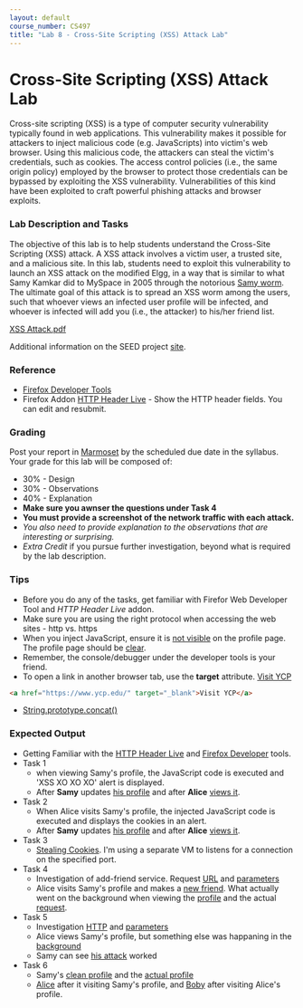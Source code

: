 ```yaml
---
layout: default
course_number: CS497
title: "Lab 8 - Cross-Site Scripting (XSS) Attack Lab"
---
```


# Cross-Site Scripting (XSS) Attack Lab
Cross-site scripting (XSS) is a type of computer security vulnerability typically found in web applications. This vulnerability makes it possible for attackers to inject malicious code (e.g. JavaScripts) into victim's web browser. Using this malicious code, the attackers can steal the victim's credentials, such as cookies. The access control policies (i.e., the same origin policy) employed by the browser to protect those credentials can be bypassed by exploiting the XSS vulnerability. Vulnerabilities of this kind have been exploited to craft powerful phishing attacks and browser exploits.

### Lab Description and Tasks

The objective of this lab is to help students understand the Cross-Site Scripting (XSS) attack. A XSS attack involves a victim user, a trusted site, and a malicious site. In this lab, students need to exploit this vulnerability to launch an XSS attack on the modified Elgg, in a way that is similar to what Samy Kamkar did to MySpace in 2005 through the notorious [Samy worm](https://samy.pl/myspace/tech.html). The ultimate goal of this attack is to spread an XSS worm among the users, such that whoever views an infected user profile will be infected, and whoever is infected will add you (i.e., the attacker) to his/her friend list.

[XSS Attack.pdf](Web_XSS_Elgg.pdf)

Additional information on the SEED project [site](http://www.cis.syr.edu/~wedu/seed/Labs_16.04/Web/Web_XSS_Elgg/). 

### Reference
- [Firefox Developer Tools](https://developer.mozilla.org/en-US/docs/Tools)
- Firefox Addon [HTTP Header Live](https://addons.mozilla.org/en-US/firefox/addon/http-header-live/?src=search) - Show the HTTP header fields. You can edit and resubmit.

### Grading
Post your report in [Marmoset](https://cs.ycp.edu/marmoset) by the scheduled due date in the syllabus. Your grade for this lab will be composed of:
- 30% - Design
- 30% - Observations
- 40% - Explanation
- **Make sure you awnser the questions under Task 4**
- **You must provide a screenshot of the network traffic with each attack.**
- *You also need to provide explanation to the observations that are interesting or surprising.*
- *Extra Credit* if you pursue further investigation, beyond what is required by the lab description.

### Tips
- Before you do any of the tasks, get familiar with Firefor Web Developer Tool and *HTTP Header Live* addon.
- Make sure you are using the right protocol when accessing the web sites - http vs. https 
- When you inject JavaScript, ensure it is [not visible](xss/samy_incorrect_code.png) on the profile page. The profile page should be [clear](xss/samy_correct_code.png). 
- Remember, the console/debugger under the developer tools is your friend. 
- To open a link in another browser tab, use the **target** attribute. <a href="https://www.ycp.edu/" target="_blank">Visit YCP</a>
```HTML
<a href="https://www.ycp.edu/" target="_blank">Visit YCP</a>
```
- [String.prototype.concat()](https://developer.mozilla.org/en-US/docs/Web/JavaScript/Reference/Global_Objects/String/concat)

### Expected Output
- Getting Familiar with the [HTTP Header Live](xss/post_http_headers.png/) and [Firefox Developer](xss/post_dev_tools.png) tools.
- Task 1
  - when viewing Samy's profile, the JavaScript code is executed and 'XSS XO XO XO' alert is displayed. 
  - After **Samy** updates [his profile](xss\task1_updating_profile.PNG) and after **Alice** [views it](xss/task1_alice_view_samy_profile.png). 
- Task 2
  - When Alice visits Samy's profile, the injected JavaScript code is executed and displays the cookies in an alert. 
  - After **Samy** updates [his profile](xss\task2_updating_profile.PNG) and after **Alice** [views it](xss/task2_alice_view_samy_profile.png).
- Task 3
  - [Stealing Cookies](xss/task3_stealing_cookies.png). I'm using a separate VM to listens for a connection on the specified port. 
- Task 4
  - Investigation of add-friend service. Request [URL](xss/task4_add_a_friend.png) and [parameters](xss/task4_add_a_friend_parameters.png) 
  - Alice visits Samy's profile and makes a [new friend](xss/task4_alice_is_friends_with_samy.png). What actually went on the background when viewing the [profile](xss/task4_alice_is_friends_with_samy_http.png) and the actual [request](xss/task4_alice_is_friends_with_samy_request.png).
- Task 5
  - Investigation [HTTP](xss/task5_profile_edit_http.png) and [parameters](xss/task5_profile_edit_parameters_png.PNG)
  - Alice views Samy's profile, but something else was happaning in the [background](xss/task5_alice_views_samy_profile_html.png)
  - Samy can see [his attack](xss/task5_profile_edit_from_samy.png) worked
- Task 6
  - Samy's [clean profile](xss/task6_samy.png) and the [actual profile](xss/task6_samy_profile.png)
  - [Alice](xss/task6_alice_after_samy.png) after it visiting Samy's profile, and [Boby](xss/task6_boby_after_alice.png) after visiting Alice's profile.  
